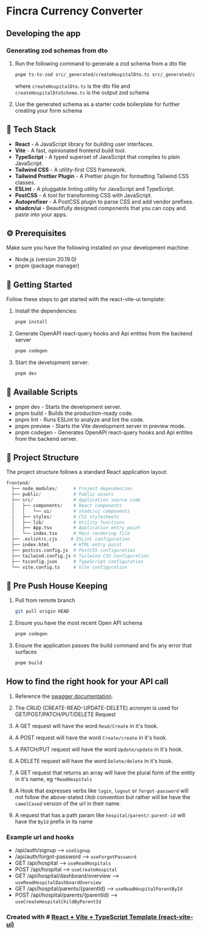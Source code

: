 
# Fincra Currency Converter

## Developing the app

### Generating zod schemas from dto

 1. Run the following command to generate a zod schema from a dto file

    ```bash
    pnpm ts-to-zod src/_generated/createHospitalDto.ts src/_generated/createHospitalDtoSchema.ts
    ```

    where `createHospitalDto.ts` is the dto file and `createHospitalDtoSchema.ts` is the output zod schema
 2. Use the generated schema as a starter code boilerplate for further creating your form schema

## 🎉 Tech Stack

- **React** - A JavaScript library for building user interfaces.
- **Vite** - A fast, opinionated frontend build tool.
- **TypeScript** - A typed superset of JavaScript that compiles to plain JavaScript.
- **Tailwind CSS** - A utility-first CSS framework.
- **Tailwind Prettier Plugin** - A Prettier plugin for formatting Tailwind CSS classes.
- **ESLint** - A pluggable linting utility for JavaScript and TypeScript.
- **PostCSS** - A tool for transforming CSS with JavaScript.
- **Autoprefixer** - A PostCSS plugin to parse CSS and add vendor prefixes.
- **shadcn/ui** - Beautifully designed components that you can copy and paste into your apps.

## ⚙️ Prerequisites

Make sure you have the following installed on your development machine:

- Node.js (version 20.19.0)
- pnpm (package manager)

## 🚀 Getting Started

Follow these steps to get started with the react-vite-ui template:

1. Install the dependencies:

   ```bash
   pnpm install
   ```

2. Generate OpenAPI react-query hooks and Api entites from the backend server

   ```bash
   pnpm codegen
   ```

3. Start the development server:

   ```bash
   pnpm dev
   ```

## 📜 Available Scripts

- pnpm dev - Starts the development server.
- pnpm build - Builds the production-ready code.
- pnpm lint - Runs ESLint to analyze and lint the code.
- pnpm preview - Starts the Vite development server in preview mode.
- pnpm codegen - Generates OpenAPI react-query hooks and Api entites from the backend server.

## 📂 Project Structure

The project structure follows a standard React application layout:

```python
frontend/
  ├── node_modules/      # Project dependencies
  ├── public/            # Public assets
  ├── src/               # Application source code
  │   ├── components/    # React components
  │   │   └── ui/        # shadc/ui components
  │   ├── styles/        # CSS stylesheets
  │   ├── lib/           # Utility functions
  │   ├── App.tsx        # Application entry point
  │   └── index.tsx      # Main rendering file
  ├── .eslintrc.cjs     # ESLint configuration
  ├── index.html         # HTML entry point
  ├── postcss.config.js  # PostCSS configuration
  ├── tailwind.config.js # Tailwind CSS configuration
  ├── tsconfig.json      # TypeScript configuration
  └── vite.config.ts     # Vite configuration
```

## 🎇 Pre Push House Keeping

1. Pull from remote branch

   ```bash
   git pull origin HEAD
   ```

2. Ensure you have the most recent Open API schema

   ```bash
   pnpm codegen
   ```

3. Ensure the application passes the build command and fix any error that surfaces

   ```bash
   pnpm build
   ```

## How to find the right hook for your API call

1. Reference the [swagger documentation](https://v2.api.bloomers.ng/swagger).

2. The CRUD (CREATE-READ-UPDATE-DELETE) acronym is used for GET/POST/PATCH/PUT/DELETE Request

3. A GET request will have the word `Read/Create` in it's hook.

4. A POST request will have the word `Create/create` in it's hook.

5. A PATCH/PUT request will have the word `Update/update` in it's hook.

6. A DELETE request will have the word `Delete/delete` in it's hook.

7. A GET request that returns an array will have the plural form of the entity in it's name, eg `*ReadHospitals`

8. A Hook that expresses verbs like `login`, `logout` or `forgot-password` will not follow the above-stated `CRUD` convention but rather will be have the `camelCased` version of the url in their name.

9. A request that has a path param like `hospital/parent/:parent-id` will have the `ById` prefix in its name

### Example url and hooks

- /api/auth/signup --> `useSignup`
- /api/auth/forgot-password --> `useForgotPassword`
- GET /api/hospital --> `useReadHospitals`
- POST /api/hospital --> `useCreateHospital`
- GET /api/hospital/dashboard/overview --> `useReadHospitalDashboardOverview`
- GET /api/hospital/parents/{parentId} --> `useReadHospitalParentById`
- POST /api/hospital/parents/{parentId} --> `useCreateHospitalChildByParentId`

### Created with # [React + Vite + TypeScript Template (react-vite-ui)](https://github.com/dan5py/react-vite-ui.git)
